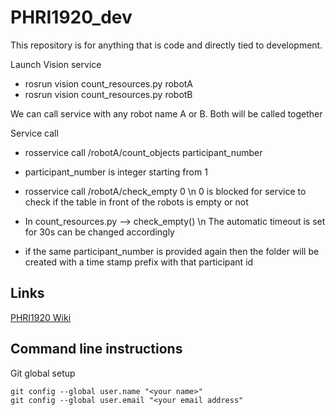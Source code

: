 # PHRI1920_dev

This repository is for anything that is code and directly tied to development.

Launch Vision service 
- rosrun vision count_resources.py robotA
- rosrun vision count_resources.py robotB

We can call service with any robot name A or B. Both will be called together

Service call
- rosservice call /robotA/count_objects participant_number
- participant_number is integer starting from 1

- rosservice call /robotA/check_empty 0
\n 0 is blocked for service to check if the table in front of the robots is empty or not

* In count_resources.py --> check_empty()
\n The automatic timeout is set for 30s can be changed accordingly

* if the same participant_number is provided again then the folder will be created with a time stamp prefix with that participant id
## Links ##

[PHRI1920 Wiki](https://www2.informatik.uni-hamburg.de/WTM/wtm/wtmwiki/index.php/Category:Project_Human_Robot_Interaction_2019-20)

## Command line instructions ##
Git global setup

    git config --global user.name "<your name>"
    git config --global user.email "<your email address"




